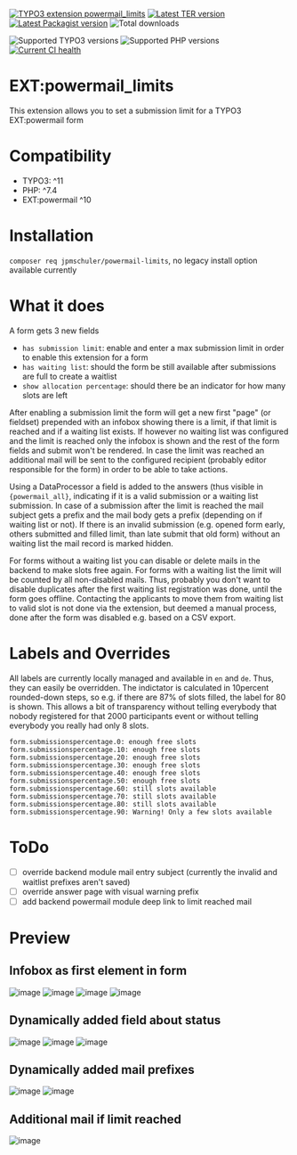 
[![TYPO3 extension powermail_limits](https://shields.io/endpoint?label=EXT&url=https://typo3-badges.dev/badge/powermail_limits/extension/shields)](https://extensions.typo3.org/extension/powermail_limits)
[![Latest TER version](https://shields.io/endpoint?label=TER&url=https://typo3-badges.dev/badge/powermail_limits/version/shields)](https://extensions.typo3.org/extension/powermail_limits)
[![Latest Packagist version](https://shields.io/packagist/v/jpmschuler/powermail-limits?label=Packagist&logo=packagist&logoColor=white)](https://packagist.org/packages/jpmschuler/powermail-limits)
![Total downloads](https://typo3-badges.dev/badge/powermail_limits/downloads/shields.svg)

![Supported TYPO3 versions](https://shields.io/endpoint?label=typo3&url=https://typo3-badges.dev/badge/powermail_limits/typo3/shields)
![Supported PHP versions](https://shields.io/packagist/php-v/jpmschuler/powermail-limits?logo=php)
[![Current CI health](https://github.com/jpmschuler/TYPO3-powermail-limits/actions/workflows/ci.yml/badge.svg)](https://github.com/jpmschuler/TYPO3-powermail-limits/actions/workflows/ci.yml)


# EXT:powermail_limits

This extension allows you to set a submission limit for a TYPO3 EXT:powermail form

# Compatibility

- TYPO3: ^11
- PHP: ^7.4
- EXT:powermail ^10

# Installation

`composer req jpmschuler/powermail-limits`, no legacy install option available currently

# What it does

A form gets 3 new fields

- `has submission limit`: enable and enter a max submission limit in order to enable this extension for a form
- `has waiting list`: should the form be still available after submissions are full to create a waitlist
- `show allocation percentage`: should there be an indicator for how many slots are left

After enabling a submission limit the form will get a new first "page" (or fieldset) prepended with an infobox showing
there is a limit, if that limit is reached and if a waiting list exists.
If however no waiting list was configured and the limit is reached only the infobox is shown and the rest of the form
fields and submit won't be rendered.
In case the limit was reached an additional mail will be sent to the configured recipient (probably editor responsible
for the form) in order to be able to take actions.

Using a DataProcessor a field is added to the answers (thus visible in `{powermail_all}`, indicating if it is a valid
submission or a waiting list submission.
In case of a submission after the limit is reached the mail subject gets a prefix and the mail body gets a prefix
(depending on if waiting list or not). If there is an invalid submission (e.g. opened form early, others submitted and
filled limit, than late submit that old form) without an waiting list the mail record is marked hidden.

For forms without a waiting list you can disable or delete mails in the backend to make slots free again.
For forms with a waiting list the limit will be counted by all non-disabled mails. Thus, probably you don't want to
disable duplicates after the first waiting list registration was done, until the form goes offline. Contacting the
applicants to move them from waiting list to valid slot is not done via the extension, but deemed a manual
process, done after the form was disabled e.g. based on a CSV export.

# Labels and Overrides

All labels are currently locally managed and available in `en` and `de`. Thus, they can easily be overridden.
The indictator is calculated in 10percent rounded-down steps, so e.g. if there are 87% of slots filled, the label for 80
is shown. This allows a bit of transparency without telling everybody that nobody registered for that 2000 participants
event or without telling everybody you really had only 8 slots.

```
form.submissionspercentage.0: enough free slots
form.submissionspercentage.10: enough free slots
form.submissionspercentage.20: enough free slots
form.submissionspercentage.30: enough free slots
form.submissionspercentage.40: enough free slots
form.submissionspercentage.50: enough free slots
form.submissionspercentage.60: still slots available
form.submissionspercentage.70: still slots available
form.submissionspercentage.80: still slots available
form.submissionspercentage.90: Warning! Only a few slots available
```

# ToDo

- [ ] override backend module mail entry subject (currently the invalid and waitlist prefixes aren't saved)
- [ ] override answer page with visual warning prefix
- [ ] add backend powermail module deep link to limit reached mail

# Preview

## Infobox as first element in form

![image](./Resources/Private/Images/valid-form-0percentWithWait.png)
![image](./Resources/Private/Images/valid-form-90percent.png)
![image](./Resources/Private/Images/waitlist-form.png)
![image](./Resources/Private/Images/invalid-form.png)

## Dynamically added field about status

![image](./Resources/Private/Images/valid-answer.png)
![image](./Resources/Private/Images/waitlist-answer.png)
![image](./Resources/Private/Images/invalid-answer.png)

## Dynamically added mail prefixes

![image](./Resources/Private/Images/waitlist-mail.png)
![image](./Resources/Private/Images/invalid-mail.png)

## Additional mail if limit reached

![image](./Resources/Private/Images/limitfull-mail.png)
